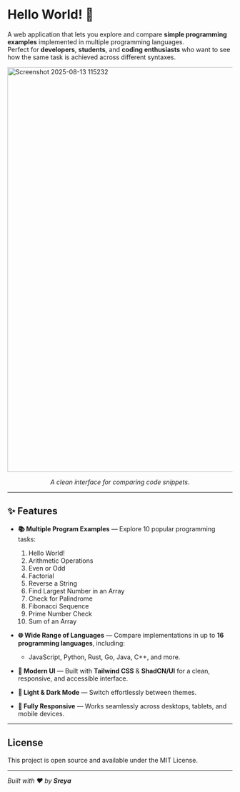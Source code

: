 # Hello World! 👋

A web application that lets you explore and compare **simple programming examples** implemented in multiple programming languages.  
Perfect for **developers**, **students**, and **coding enthusiasts** who want to see how the same task is achieved across different syntaxes.

<img width="1917" height="907" alt="Screenshot 2025-08-13 115232" src="https://github.com/user-attachments/assets/d1b7d78e-88e7-4209-b414-c292c39b9264" />
<p align="center"><em>A clean interface for comparing code snippets.</em></p>

---

## ✨ Features

- **📚 Multiple Program Examples** — Explore 10 popular programming tasks:
  1. Hello World!
  2. Arithmetic Operations
  3. Even or Odd
  4. Factorial
  5. Reverse a String
  6. Find Largest Number in an Array
  7. Check for Palindrome
  8. Fibonacci Sequence
  9. Prime Number Check
  10. Sum of an Array

- **🌐 Wide Range of Languages** — Compare implementations in up to **16 programming languages**, including:
  - JavaScript, Python, Rust, Go, Java, C++, and more.
  
- **💎 Modern UI** — Built with **Tailwind CSS** & **ShadCN/UI** for a clean, responsive, and accessible interface.

- **🌙 Light & Dark Mode** — Switch effortlessly between themes.

- **📱 Fully Responsive** — Works seamlessly across desktops, tablets, and mobile devices.

---

## License

This project is open source and available under the MIT License.

---

*Built with ❤️ by **Sreya***
